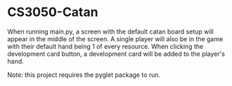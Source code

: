 # CS3050-Catan
When running main.py, a screen with the default catan board setup will appear in the middle of the screen.
A single player will also be in the game with their default hand being 1 of every resource.
When clicking the development card button, a development card will be added to the player's hand.

Note: this project requires the pyglet package to run.

